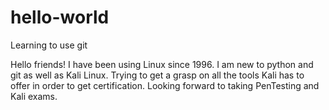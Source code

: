 # hello-world
Learning to use git

Hello friends! 
I have been using Linux since 1996. 
I am new to python and git as well as Kali Linux.
Trying to get a grasp on all the tools Kali has to offer in order to get certification.
Looking forward to taking PenTesting and Kali exams.
